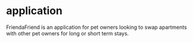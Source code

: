 # application

FriendaFriend is an application for pet owners looking to swap apartments with other pet owners for long or short term stays. 

